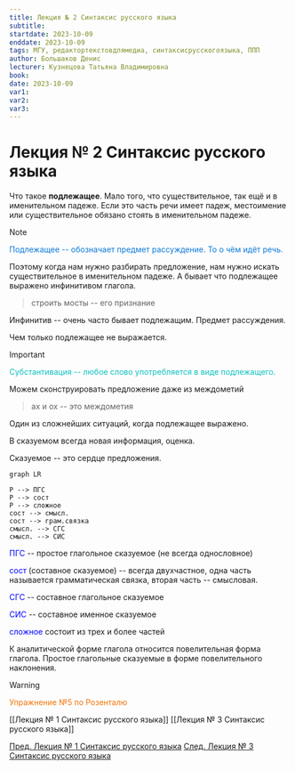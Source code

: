 ```yaml
---
title: Лекция № 2 Синтаксис русского языка
subtitle:
startdate: 2023-10-09
enddate: 2023-10-09
tags: МГУ, редактортекстовдлямедиа, синтаксисрусскогоязыка, ППП
author: Большаков Денис
lecturer: Кузнецова Татьяна Владимировна
book:
date: 2023-10-09
var1:
var2:
var3:
---
```


# Лекция № 2 Синтаксис русского языка

Что такое **подлежащее**. Мало того, что существительное, так ещё и в именительном падеже. Если это часть речи имеет падеж, местоимение или существительное обязано стоять в именительном падеже. 

>[!note] 
><span style = "color:#0b79d9">Подлежащее -- обозначает предмет рассуждение. То о чём идёт речь. </span>

Поэтому когда нам нужно разбирать предложение, нам нужно искать существительное в именительном падеже. А бывает что подлежащее выражено инфинитивом глагола. 

> строить мосты -- его признание

Инфинитив -- очень часто бывает подлежащим. Предмет рассуждения. 

Чем только подлежащее не выражается. 

>[!important]
> <span style = "color:#09c1be">Субстантивация -- любое слово употребляется в виде подлежащего.</span> 

Можем сконструировать предложение даже из междометий 

> ах и ох -- это междометия

Один из сложнейших ситуаций, когда подлежащее выражено. 

В сказуемом всегда новая информация, оценка. 

Сказуемое -- это сердце предложения. 

```mermaid
graph LR

Р --> ПГС
Р --> сост
Р --> сложное
сост --> смысл.
сост --> грам.связка
смысл. --> СГС
смысл. --> СИС
```

<span style="color: blue"> ПГС</span> -- простое глагольное сказуемое (не всегда однословное)

<span style="color: blue"> сост</span> (составное сказуемое) -- всегда двухчастное, одна часть называется грамматическая связка, вторая часть -- смысловая.

<span style="color: blue"> СГС</span> -- составное глагольное сказуемое

<span style="color: blue"> СИС</span> -- составное именное сказуемое

<span style="color: blue"> сложное</span> состоит из трех и более частей

К аналитической форме глагола относится повелительная форма глагола. Простое глагольные сказуемые в форме повелительного наклонения.

>[!warning]
><span style="color:#f27405">Упражнение №5 по Розенталю </span>

[[Лекция № 1 Синтаксис русского языка]] [[Лекция № 3 Синтаксис русского языка]]

[Пред. Лекция № 1 Синтаксис русского языка](https://github.com/denisbolshakoff/MSU/blob/main/Синтаксис%20русского%20языка/Лекция%20№%201%20Синтаксис%20русского%20языка.md)        [След. Лекция № 3 Синтаксис русского языка](https://github.com/denisbolshakoff/MSU/blob/main/Синтаксис%20русского%20языка/Лекция%20№%203%20Синтаксис%20русского%20языка.md)